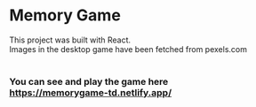 # Memory Game

This project was built with React. <br/>
Images in the desktop game have been fetched from pexels.com <br/><br/>

### You can see and play the game here<br/> https://memorygame-td.netlify.app/
